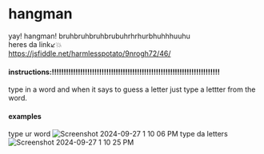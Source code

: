 # hangman
yay! hangman! bruhbruhbruhbrubuhrhrhurbhuhhhuuhu  
heres da link↙💥   
https://jsfiddle.net/harmlesspotato/9nrogh72/46/

#### instructions:!!!!!!!!!!!!!!!!!!!!!!!!!!!!!!!!!!!!!!!!!!!!!!!!!!!!!!!!!!!!!!!!!!!!!!!

type in a word and when it says to guess a letter just type a lettter from the word.   


#### examples
  
 type ur word  ![Screenshot 2024-09-27 1 10 06 PM](https://github.com/user-attachments/assets/592c34c4-248e-4942-a08a-bea5906c5787)
  type da letters ![Screenshot 2024-09-27 1 10 25 PM](https://github.com/user-attachments/assets/9e46c6b5-5643-4457-ad66-b3e6992b2454)
